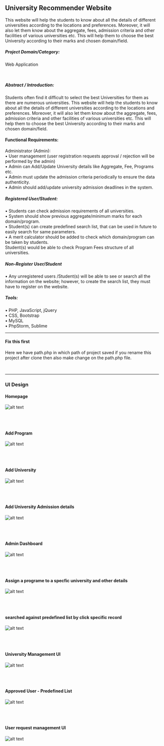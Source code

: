 ## University Recommender Website
This website will help the students to know about all the details of different universities according to the locations and preferences. Moreover, it will also let them know about the aggregate, fees, admission criteria and other facilities of various universities etc. This will help them to choose the best University according to their marks and chosen domain/field.

##### Project Domain/Category: <br/>
Web Application

<br/>

##### Abstract / Introduction:
Students often find it difficult to select the best Universities for them as there are numerous universities. This website will help the students to know about all the details of different universities according to the locations and preferences. Moreover, it will also let them know about the aggregate, fees, admission criteria and other facilities of various universities etc. This will help them to choose the best University according to their marks and chosen domain/field.

#### Functional Requirements: <br/>
Administrator (Admin): <br/>
• User management (user registration requests approval / rejection will be performed by the admin) <br/>
• Admin can Add/Update University details like Aggregate, Fee, Programs etc. <br/>
• Admin must update the admission criteria periodically to ensure the data authenticity. <br/>
• Admin should add/update university admission deadlines in the system. <br/>
##### Registered User/Student: <br/>
• Students can check admission requirements of all universities. <br/>
• System should show previous aggregate/minimum marks for each domain/program. <br/>
• Student(s) can create predefined search list, that can be used in future to easily search for same parameters. <br/>
• A merit calculator should be added to check which domain/program can be taken by students. <br/>
Student(s) would be able to check Program Fees structure of all universities. <br/>

##### Non-Register User/Student <br/>
• Any unregistered users /Student(s) will be able to see or search all the information on the website; however, to create the search list, they must have to register on the website. <br/>

##### Tools: 
• PHP, JavaScript, jQuery <br/>
• CSS, Bootstrap <br/>
• MySQL <br/>
• PhpStorm, Sublime <br/>

---

#### Fix this first
Here we have path.php in which path of project saved if you rename this project after clone then also make change on the path.php file.

<br/>

---

### UI Design <br/>

#### Homepage
![alt text](https://github.com/hassamulhaq/university-recommender-website/blob/main/project-initials-files/User_Interface/Homepage.png?raw=true)

<br/>
<br/>

#### Add Program
![alt text](https://github.com/hassamulhaq/university-recommender-website/blob/main/project-initials-files/User_Interface/add_programe.png?raw=true)

<br/>
<br/>

#### Add University
![alt text](https://github.com/hassamulhaq/university-recommender-website/blob/main/project-initials-files/User_Interface/add_university.png?raw=true)

<br/>
<br/>

#### Add University Admission details
![alt text](https://github.com/hassamulhaq/university-recommender-website/blob/main/project-initials-files/User_Interface/add_university_admission_details.png?raw=true)

<br/>
<br/>

#### Admin Dashboard
![alt text](https://github.com/hassamulhaq/university-recommender-website/blob/main/project-initials-files/User_Interface/admin-dashboard.png?raw=true)

<br/>
<br/>

#### Assign a programe to a specfic university and other details
![alt text](https://github.com/hassamulhaq/university-recommender-website/blob/main/project-initials-files/User_Interface/assign_programe_to_university_and_details.png?raw=true)

<br/>
<br/>

#### searched against predefined list by click specific record
![alt text](https://github.com/hassamulhaq/university-recommender-website/blob/main/project-initials-files/User_Interface/searched_against_predefined_list_by_click_a_record.png?raw=true)

<br/>
<br/>

#### University Management UI
![alt text](https://github.com/hassamulhaq/university-recommender-website/blob/main/project-initials-files/User_Interface/university_management.png?raw=true)

<br/>
<br/>

#### Approved User - Predefined List
![alt text](https://github.com/hassamulhaq/university-recommender-website/blob/main/project-initials-files/User_Interface/user_predefined_search_list.png?raw=true)

<br/>
<br/>

#### User request management UI
![alt text](https://github.com/hassamulhaq/university-recommender-website/blob/main/project-initials-files/User_Interface/user_request_management.png?raw=true)

<br/>
<br/>

